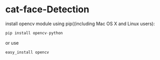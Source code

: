 # cat-face-Detection
install opencv module using pip((including Mac OS X and Linux users):
```python
pip install opencv-python
```
or use
```python
easy_install opencv
```
